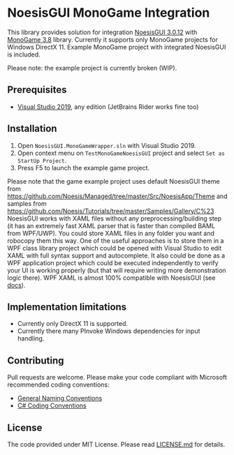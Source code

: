 NoesisGUI MonoGame Integration
=============
This library provides solution for integration [NoesisGUI 3.0.12](http://noesisengine.com) with [MonoGame 3.8](http://monogame.net) library.
Currently it supports only MonoGame projects for Windows DirectX 11.
Example MonoGame project with integrated NoesisGUI is included.

Please note: the example project is currently broken (WIP).

Prerequisites
-----
* [Visual Studio 2019](https://www.visualstudio.com/), any edition (JetBrains Rider works fine too)

Installation
-----
1. Open `NoesisGUI.MonoGameWrapper.sln` with Visual Studio 2019.
2. Open context menu on `TestMonoGameNoesisGUI` project and select `Set as StartUp Project`.
3. Press F5 to launch the example game project.

Please note that the game example project uses default NoesisGUI theme from https://github.com/Noesis/Managed/tree/master/Src/NoesisApp/Theme and samples from https://github.com/Noesis/Tutorials/tree/master/Samples/Gallery/C%23 NoesisGUI works with XAML files without any preprocessing/building step (it has an extremely fast XAML parser that is faster than compiled BAML from WPF/UWP). You could store XAML files in any folder you want and robocopy them this way. One of the useful approaches is to store them in a WPF class library project which could be opened with Visual Studio to edit XAML with full syntax support and autocomplete. It also could be done as a WPF application project which could be executed independently to verify your UI is working properly (but that will require writing more demonstration logic there). WPF XAML is almost 100% compatible with NoesisGUI (see [docs](http://noesisengine.com/docs)).

Implementation limitations
-----
* Currently only DirectX 11 is supported.
* Currently there many PInvoke Windows dependencies for input handling.

Contributing
-----
Pull requests are welcome.
Please make your code compliant with Microsoft recommended coding conventions:
* [General Naming Conventions](https://msdn.microsoft.com/en-us/library/ms229045%28v=vs.110%29.aspx) 
* [C# Coding Conventions](https://msdn.microsoft.com/en-us/library/ff926074.aspx)

License
-----
The code provided under MIT License. Please read [LICENSE.md](LICENSE.md) for details.
